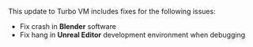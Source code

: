 This update to Turbo VM includes fixes for the following issues:

- Fix crash in **Blender** software
- Fix hang in **Unreal Editor** development environment when debugging